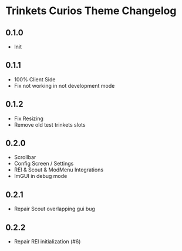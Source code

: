 # Trinkets Curios Theme Changelog

## 0.1.0
* Init

## 0.1.1
* 100% Client Side
* Fix not working in not development mode

## 0.1.2
* Fix Resizing
* Remove old test trinkets slots

## 0.2.0
* Scrollbar
* Config Screen / Settings
* REI & Scout & ModMenu Integrations
* ImGUI in debug mode

## 0.2.1
* Repair Scout overlapping gui bug

## 0.2.2
* Repair REI initialization (#6)
